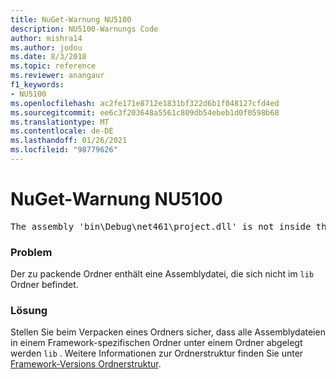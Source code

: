 ```yaml
---
title: NuGet-Warnung NU5100
description: NU5100-Warnungs Code
author: mishra14
ms.author: jodou
ms.date: 8/3/2018
ms.topic: reference
ms.reviewer: anangaur
f1_keywords:
- NU5100
ms.openlocfilehash: ac2fe171e8712e1831bf322d6b1f048127cfd4ed
ms.sourcegitcommit: ee6c3f203648a5561c809db54ebeb1d0f0598b68
ms.translationtype: MT
ms.contentlocale: de-DE
ms.lasthandoff: 01/26/2021
ms.locfileid: "98779626"
---
```

# <a name="nuget-warning-nu5100"></a>NuGet-Warnung NU5100
<pre>The assembly 'bin\Debug\net461\project.dll' is not inside the 'lib' folder and hence it won't be added as a reference when the package is installed into a project. Move it into the 'lib' folder if it needs to be referenced.</pre>

### <a name="issue"></a>Problem

Der zu packende Ordner enthält eine Assemblydatei, die sich nicht im `lib` Ordner befindet.


### <a name="solution"></a>Lösung

Stellen Sie beim Verpacken eines Ordners sicher, dass alle Assemblydateien in einem Framework-spezifischen Ordner unter einem Ordner abgelegt werden `lib` . Weitere Informationen zur Ordnerstruktur finden Sie unter [Framework-Versions Ordnerstruktur](../../create-packages/supporting-multiple-target-frameworks.md#framework-version-folder-structure).

